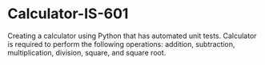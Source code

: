 # Calculator-IS-601
Creating a calculator using Python that has automated unit tests. Calculator is required to perform the following operations: addition, subtraction, multiplication, division, square, and square root.
